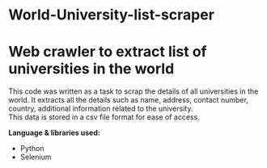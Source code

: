 # World-University-list-scraper

<h1>Web crawler to extract list of universities in the world</h1>
  
<p>This code was written as a task to scrap the details of all universities in the world. It extracts all the details such as name, address, contact number, country, additional information related to the university. <br> This data is stored in a csv file format for ease of access.</p>
 <b>Language & libraries used:</b>
<ul>
  <li>Python</li>
  <li>Selenium</li>
</ul>

